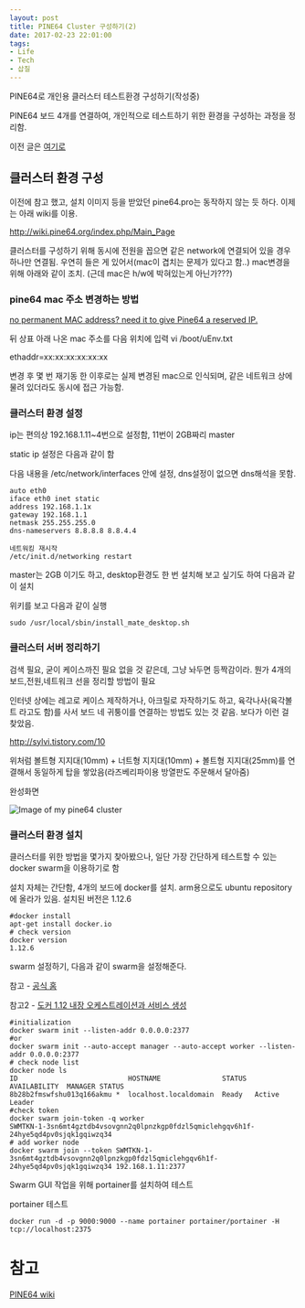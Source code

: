 ```yaml
---
layout: post
title: PINE64 Cluster 구성하기(2)
date: 2017-02-23 22:01:00
tags:
- Life
- Tech
- 삽질
---
```


PINE64로 개인용 클러스터 테스트환경 구성하기(작성중)

PINE64 보드 4개를 연결하여, 개인적으로 테스트하기 위한 환경을 구성하는 과정을 정리함.

이전 글은 [여기로](https://skaqud.github.io/2016/10/08/PINE64/)


## 클러스터 환경 구성

이전에 참고 했고, 설치 이미지 등을 받았던 pine64.pro는 동작하지 않는 듯 하다. 이제는 아래 wiki를  이용.

http://wiki.pine64.org/index.php/Main_Page

클러스터를 구성하기 위해 동시에 전원을 꼽으면 같은 network에 연결되어 있을 경우 하나만 연결됨. 우연히 들은 게 있어서(mac이 겹치는 문제가 있다고 함..) mac변경을 위해 아래와 같이 조치. (근데 mac은 h/w에 박혀있는게 아닌가???)

### pine64 mac 주소 변경하는 방법

[no permanent MAC address? need it to give Pine64 a reserved IP.](http://forum.pine64.org/showthread.php?tid=743&pid=6939#pid6939)

뒤 상표 아래 나온 mac 주소를 다음 위치에 입력
vi /boot/uEnv.txt

ethaddr=xx:xx:xx:xx:xx:xx

변경 후 몇 번 재기동 한 이후로는 실제 변경된 mac으로 인식되며, 같은 네트워크 상에 물려 있더라도 동시에 접근 가능함.

### 클러스터 환경 설정

ip는 편의상 192.168.1.11~4번으로 설정함, 11번이 2GB짜리 master

static ip 설정은 다음과 같이 함

다음 내용을 /etc/network/interfaces 안에 설정, dns설정이 없으면 dns해석을 못함.

    auto eth0
    iface eth0 inet static
    address 192.168.1.1x
    gateway 192.168.1.1
    netmask 255.255.255.0
    dns-nameservers 8.8.8.8 8.8.4.4

    네트워킹 재시작
    /etc/init.d/networking restart

master는 2GB 이기도 하고, desktop환경도 한 번 설치해 보고 싶기도 하여 다음과 같이 설치

위키를 보고 다음과 같이 실행

    sudo /usr/local/sbin/install_mate_desktop.sh


### 클러스터 서버 정리하기

검색 필요, 굳이 케이스까진 필요 없을 것 같은데, 그냥 놔두면 등짝감이라. 뭔가 4개의 보드,전원,네트워크 선을 정리할 방법이 필요

인터넷 상에는 레고로 케이스 제작하거나, 아크릴로 자작하기도 하고, 육각나사(육각볼트 라고도 함)를 사서 보드 네 귀퉁이를 연결하는 방법도 있는 것 같음. 보다가 이런 걸 찾았음.

http://sylvi.tistory.com/10

위처럼 볼트형 지지대(10mm) + 너트형 지지대(10mm) + 볼트형 지지대(25mm)를 연결해서 동일하게 탑을 쌓았음(라즈베리파이용 방열판도 주문해서 달아줌)

완성화면

![Image of my pine64 cluster](https://cloud.githubusercontent.com/assets/2344830/23509080/eb6fe5f8-ff97-11e6-9c9f-79a09e83a757.jpg)


### 클러스터 환경 설치

클러스터를 위한 방법을 몇가지 찾아봤으나, 일단 가장 간단하게 테스트할 수 있는 docker swarm을 이용하기로 함

설치 자체는 간단함, 4개의 보드에 docker를 설치. arm용으로도 ubuntu repository에 올라가 있음. 설치된 버전은 1.12.6

    #docker install
    apt-get install docker.io
    # check version
    docker version
    1.12.6

swarm 설정하기, 다음과 같이 swarm을 설정해준다.

참고 - [공식 홈](https://docs.docker.com/engine/swarm/)

참고2 - [도커 1.12 내장 오케스트레이션과 서비스 생성](https://outofbedlam.github.io/docker/2016/07/20/docker/)

    #initialization
    docker swarm init --listen-addr 0.0.0.0:2377
    #or
    docker swarm init --auto-accept manager --auto-accept worker --listen-addr 0.0.0.0:2377
    # check node list
    docker node ls
    ID                           HOSTNAME               STATUS  AVAILABILITY  MANAGER STATUS
    8b28b2fmswfshu013q166akmu *  localhost.localdomain  Ready   Active        Leader
    #check token
    docker swarm join-token -q worker
    SWMTKN-1-3sn6mt4gztdb4vsovgnn2q0lpnzkgp0fdzl5qmiclehgqv6h1f-24hye5qd4pv0sjqk1gqiwzq34
    # add worker node
    docker swarm join --token SWMTKN-1-3sn6mt4gztdb4vsovgnn2q0lpnzkgp0fdzl5qmiclehgqv6h1f-24hye5qd4pv0sjqk1gqiwzq34 192.168.1.11:2377

Swarm GUI 작업을 위해 portainer를 설치하여 테스트


portainer 테스트

    docker run -d -p 9000:9000 --name portainer portainer/portainer -H tcp://localhost:2375




# 참고

[PINE64 wiki](http://wiki.pine64.org/index.php/Main_Page)
